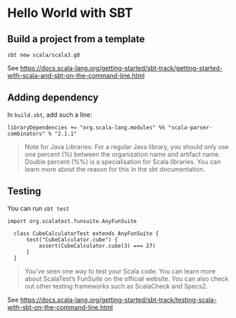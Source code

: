 # Hello World with SBT

## Build a project from a template
```
sbt new scala/scala3.g8
```


See https://docs.scala-lang.org/getting-started/sbt-track/getting-started-with-scala-and-sbt-on-the-command-line.html

## Adding dependency
In `build.sbt`, add such a line:
```
libraryDependencies += "org.scala-lang.modules" %% "scala-parser-combinators" % "2.1.1"
```
> Note for Java Libraries: For a regular Java library, you should only use one percent (%) between the organization name and artifact name. Double percent (%%) is a specialisation for Scala libraries. You can learn more about the reason for this in the sbt documentation.

## Testing

You can run `sbt test`

```
import org.scalatest.funsuite.AnyFunSuite

  class CubeCalculatorTest extends AnyFunSuite {
      test("CubeCalculator.cube") {
          assert(CubeCalculator.cube(3) === 27)
      }
  }
```

> You’ve seen one way to test your Scala code. You can learn more about ScalaTest’s FunSuite on the official website. You can also check out other testing frameworks such as ScalaCheck and Specs2.

See https://docs.scala-lang.org/getting-started/sbt-track/testing-scala-with-sbt-on-the-command-line.html